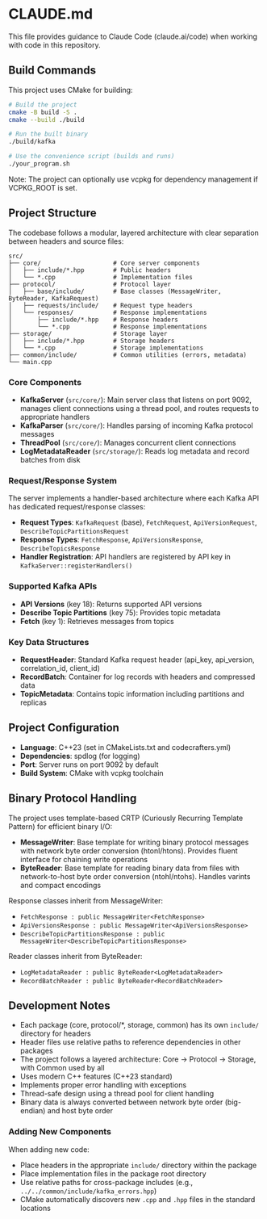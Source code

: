 # CLAUDE.md

This file provides guidance to Claude Code (claude.ai/code) when working with code in this repository.

## Build Commands

This project uses CMake for building:

```bash
# Build the project
cmake -B build -S .
cmake --build ./build

# Run the built binary
./build/kafka

# Use the convenience script (builds and runs)
./your_program.sh
```

Note: The project can optionally use vcpkg for dependency management if VCPKG_ROOT is set.

## Project Structure

The codebase follows a modular, layered architecture with clear separation between headers and source files:

```
src/
├── core/                    # Core server components
│   ├── include/*.hpp        # Public headers
│   └── *.cpp                # Implementation files
├── protocol/                # Protocol layer
│   ├── base/include/        # Base classes (MessageWriter, ByteReader, KafkaRequest)
│   ├── requests/include/    # Request type headers
│   └── responses/           # Response implementations
│       ├── include/*.hpp    # Response headers
│       └── *.cpp            # Response implementations
├── storage/                 # Storage layer
│   ├── include/*.hpp        # Storage headers
│   └── *.cpp                # Storage implementations
├── common/include/          # Common utilities (errors, metadata)
└── main.cpp
```

### Core Components

- **KafkaServer** (`src/core/`): Main server class that listens on port 9092, manages client connections using a thread pool, and routes requests to appropriate handlers
- **KafkaParser** (`src/core/`): Handles parsing of incoming Kafka protocol messages
- **ThreadPool** (`src/core/`): Manages concurrent client connections
- **LogMetadataReader** (`src/storage/`): Reads log metadata and record batches from disk

### Request/Response System

The server implements a handler-based architecture where each Kafka API has dedicated request/response classes:

- **Request Types**: `KafkaRequest` (base), `FetchRequest`, `ApiVersionRequest`, `DescribeTopicPartitionsRequest`
- **Response Types**: `FetchResponse`, `ApiVersionsResponse`, `DescribeTopicsResponse`
- **Handler Registration**: API handlers are registered by API key in `KafkaServer::registerHandlers()`

### Supported Kafka APIs

- **API Versions** (key 18): Returns supported API versions
- **Describe Topic Partitions** (key 75): Provides topic metadata
- **Fetch** (key 1): Retrieves messages from topics

### Key Data Structures

- **RequestHeader**: Standard Kafka request header (api_key, api_version, correlation_id, client_id)
- **RecordBatch**: Container for log records with headers and compressed data
- **TopicMetadata**: Contains topic information including partitions and replicas

## Project Configuration

- **Language**: C++23 (set in CMakeLists.txt and codecrafters.yml)
- **Dependencies**: spdlog (for logging)
- **Port**: Server runs on port 9092 by default
- **Build System**: CMake with vcpkg toolchain

## Binary Protocol Handling

The project uses template-based CRTP (Curiously Recurring Template Pattern) for efficient binary I/O:

- **MessageWriter<Derived>**: Base template for writing binary protocol messages with network byte order conversion (htonl/htons). Provides fluent interface for chaining write operations
- **ByteReader<Derived>**: Base template for reading binary data from files with network-to-host byte order conversion (ntohl/ntohs). Handles varints and compact encodings

Response classes inherit from MessageWriter:
- `FetchResponse : public MessageWriter<FetchResponse>`
- `ApiVersionsResponse : public MessageWriter<ApiVersionsResponse>`
- `DescribeTopicPartitionsResponse : public MessageWriter<DescribeTopicPartitionsResponse>`

Reader classes inherit from ByteReader:
- `LogMetadataReader : public ByteReader<LogMetadataReader>`
- `RecordBatchReader : public ByteReader<RecordBatchReader>`

## Development Notes

- Each package (core, protocol/*, storage, common) has its own `include/` directory for headers
- Header files use relative paths to reference dependencies in other packages
- The project follows a layered architecture: Core → Protocol → Storage, with Common used by all
- Uses modern C++ features (C++23 standard)
- Implements proper error handling with exceptions
- Thread-safe design using a thread pool for client handling
- Binary data is always converted between network byte order (big-endian) and host byte order

### Adding New Components

When adding new code:
- Place headers in the appropriate `include/` directory within the package
- Place implementation files in the package root directory
- Use relative paths for cross-package includes (e.g., `../../common/include/kafka_errors.hpp`)
- CMake automatically discovers new `.cpp` and `.hpp` files in the standard locations